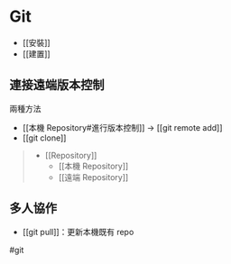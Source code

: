 # Git
- [[安裝]]
- [[建置]]


## 連接遠端版本控制
兩種方法
- [[本機 Repository#進行版本控制]] -> [[git remote add]]
- [[git clone]]

>- [[Repository]]
>	- [[本機 Repository]]
>	- [[遠端 Repository]]


## 多人協作
- [[git pull]]：更新本機既有 repo

#git 